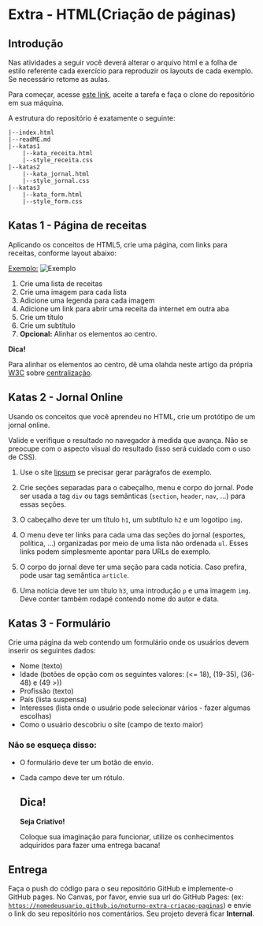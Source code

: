 # Extra - HTML(Criação de páginas)
## Introdução

Nas atividades a seguir você deverá alterar o arquivo html e a folha de estilo  referente cada 
exercício para reproduzir os layouts de cada exemplo. Se necessário retome as aulas.

Para começar, acesse <a href="" target="_blank">este link</a>, aceite a tarefa e faça o clone do repositório em sua máquina.</p>

A estrutura do repositório é exatamente o seguinte:</p>

    
```
|--index.html
|--readME.md
|--katas1
    |--kata_receita.html
    |--style_receita.css
|--katas2
    |--kata_jornal.html
    |--style_jornal.css
|--katas3
    |--kata_form.html
    |--style_form.css
```


## Katas 1 - Página de receitas

Aplicando os conceitos de HTML5, crie uma página, com links para receitas, conforme layout abaixo:

<a
    href="https://files-kenzie-academy-brasil.s3.amazonaws.com/q1/sprint2/lista-de-exercicios-Sprint-2-Dia-1/lista-de-exercicios-Sprint-2-Dia-1-coffe-example.png"
    target="_blank"
    rel="noopener noreferrer"
    >Exemplo:</a>
<img
    src="https://files-kenzie-academy-brasil.s3.amazonaws.com/q1/sprint2/lista-de-exercicios-Sprint-2-Dia-1/lista-de-exercicios-Sprint-2-Dia-1-coffe-example.png"
    alt="Exemplo"
/>


1. Crie uma lista de receitas
2. Crie uma imagem para cada lista
3. Adicione uma legenda para cada imagem
4. Adicione um link para abrir uma receita da internet em outra aba
5. Crie um título
6. Crie um subtítulo
7. **Opcional:** Alinhar os elementos ao centro.

**Dica!**

Para alinhar os elementos ao centro, dê uma olahda neste artigo da própria <a href="https://www.w3c.br/">W3C</a> sobre
<a href="https://www.w3.org/Style/Examples/007/center.pt_BR.html" target="_blank" rel="noopener noreferrer">centralização</a>.


## Katas 2 - Jornal Online

Usando os conceitos que você aprendeu no HTML, crie um protótipo de um jornal online.

Valide e verifique o resultado no navegador à medida que avança. Não
se preocupe com o aspecto visual do resultado (isso será cuidado com o
uso de CSS).
</p>

1. Use o site <a href="http://www.lipsum.com/" target="_blank" rel="noopener noreferrer">lipsum</a>
se precisar gerar parágrafos de exemplo.

2. Crie seções separadas para o cabeçalho, menu e corpo do jornal. Pode ser usada a tag <code>div</code> ou tags semânticas (<code>section</code>, <code>header</code>, <code>nav</code>, ...) para essas seções.

3. O cabeçalho deve ter um título <code>h1</code>, um subtítulo
<code>h2</code> e um logotipo <code>img</code>.
</li>

4. O menu deve ter links para cada uma das seções do jornal (esportes, política, ...) organizadas por meio de uma lista não ordenada
<code>ul</code>. Esses links podem simplesmente apontar para URLs de
exemplo.

5. O corpo do jornal deve ter uma seção para cada notícia. Caso prefira, pode usar tag semântica <code>article</code>.

6. Uma notícia deve ter um título <code>h3</code>, uma introdução <code>p</code> e uma imagem <code>img</code>. Deve conter também rodapé contendo nome do autor e data.

## Katas 3 - Formulário

Crie uma página da web contendo um formulário onde os usuários devem
inserir os seguintes dados:

* Nome (texto)
* Idade (botões de opção com os seguintes valores: (&lt;= 18), (19-35), (36-48) e (49 &gt;))
* Profissão (texto)
* País (lista suspensa)
* Interesses (lista onde o usuário pode selecionar vários - fazer algumas escolhas)
* Como o usuário descobriu o site (campo de texto maior)

### Não se esqueça disso:

* O formulário deve ter um botão de envio.
* Cada campo deve ter um rótulo.

    ## Dica!
    **Seja Criativo!**

    Coloque sua imaginação para funcionar, utilize os conhecimentos adquiridos para fazer uma entrega bacana!

## Entrega
Faça o push do código para o seu repositório GitHub e implemente-o
GitHub pages. No Canvas, por favor, envie sua url do GitHub Pages: (ex:
<code>https://nomedeusuario.github.io/noturno-extra-criacao-paginas</code>) e envie o link do seu
repositório nos comentários. Seu projeto deverá ficar **Internal**.